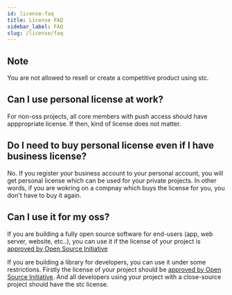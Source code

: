 ```yaml
---
id: license-faq
title: License FAQ
sidebar_label: FAQ
slug: /license/faq
---
```


## Note

You are not allowed to resell or create a competitive product using stc.

## Can I use personal license at work?

For non-oss projects, all core members with push access should have apppropriate license.
If then, kind of license does not matter.

## Do I need to buy personal license even if I have business license?

No.
If you register your business account to your personal account, you will get personal license which can be used for your private projects.
In other words, if you are wokring on a compnay which buys the license for you, you don't have to buy it again.

## Can I use it for my oss?

If you are building a fully open source software for end-users (app, web server, website, etc..), you can use it if the license of your project is [approved by Open Source Initiative](https://opensource.org/licenses)

If you are building a library for developers, you can use it under some restrictions.
Firstly the license of your project should be [approved by Open Source Initiative](https://opensource.org/licenses).
And all developers using your project with a close-source project should have the stc license.
